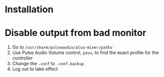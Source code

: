 # Installation


# Disable output from bad monitor

1. Go to `/usr/share/pulseaudio/alsa-mixer/paths'`
2. Use Pulse Audio Volume control, `pavu`, to find the exact profile for the controller
3. Change the `.conf` to `.conf.backup`
4. Log out to take effect
